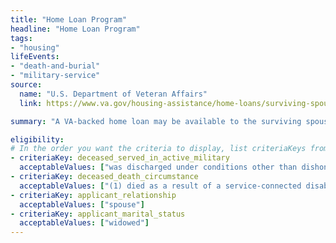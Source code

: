 ```yaml
---
title: "Home Loan Program"
headline: "Home Loan Program"
tags: 
- "housing"
lifeEvents: 
- "death-and-burial"
- "military-service"
source:
  name: "U.S. Department of Veteran Affairs"
  link: https://www.va.gov/housing-assistance/home-loans/surviving-spouse/

summary: "A VA-backed home loan may be available to the surviving spouse of a veteran."

eligibility:
# In the order you want the criteria to display, list criteriaKeys from the csv here, each followed by a comma-separated list of which values indicate eligibility for that criteria. Wrap individual values in quotes if they have inner commas.
- criteriaKey: deceased_served_in_active_military
  acceptableValues: ["was discharged under conditions other than dishonorable", "died while on active duty"]
- criteriaKey: deceased_death_circumstance
  acceptableValues: ["(1) died as a result of a service-connected disability", "(2) died while receiving or traveling to receive VA care", "(3) died while eligible, pending to receive or receiving VA compensation / pension"]
- criteriaKey: applicant_relationship
  acceptableValues: ["spouse"]
- criteriaKey: applicant_marital_status
  acceptableValues: ["widowed"]
---
```

